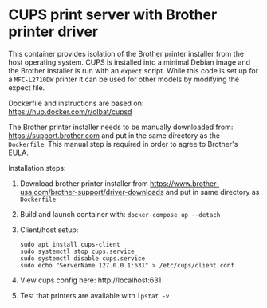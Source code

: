 # CUPS print server with Brother printer driver

This container provides isolation of the Brother printer installer from the 
host operating system.  CUPS is installed into a minimal Debian image and 
the Brother installer is run with an `expect` script.
While this code is set up for a `MFC-L2710DW` printer it can be used for
other models by modifying the expect file.

Dockerfile and instructions are based on: https://hub.docker.com/r/olbat/cupsd

The Brother printer installer needs to be manually downloaded from:
https://support.brother.com
and put in the same directory as the `Dockerfile`.
This manual step is required in order to agree to Brother's EULA.

Installation steps:
1. Download brother printer installer from https://www.brother-usa.com/brother-support/driver-downloads 
    and put in same directory as `Dockerfile`
1. Build and launch container with:  `docker-compose up --detach`
1. Client/host setup:
    ```
    sudo apt install cups-client
    sudo systemctl stop cups.service
    sudo systemctl disable cups.service
    sudo echo "ServerName 127.0.0.1:631" > /etc/cups/client.conf
    ```

1. View cups config here: http://localhost:631
1. Test that printers are available with `lpstat -v`
